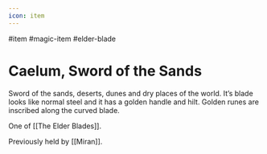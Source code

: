 ```yaml
---
icon: item 
---
```

#item #magic-item #elder-blade
# Caelum, Sword of the Sands 
Sword of the sands, deserts, dunes and dry places of the world. It’s blade looks like normal steel and it has a golden handle and hilt. Golden runes are inscribed along the curved blade.

One of [[The Elder Blades]].

Previously held by [[Miran]].
